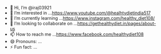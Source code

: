- 👋 Hi, I’m @iraj03921
- 👀 I’m interested in ...https://www.youtube.com/@healhtydietindia517
- 🌱 I’m currently learning ...https://www.instagram.com/healthy_diet108/
- 💞️ I’m looking to collaborate on ...https://gethealthydiet.in/pages/about-us
- 📫 How to reach me ...https://www.facebook.com/healthydiet108
- 😄 Pronouns: ...
- ⚡ Fun fact: ...

<!---
iraj03921/iraj03921 is a ✨ special ✨ repository because its `README.md` (this file) appears on your GitHub profile.
You can click the Preview link to take a look at your changes.
--->

